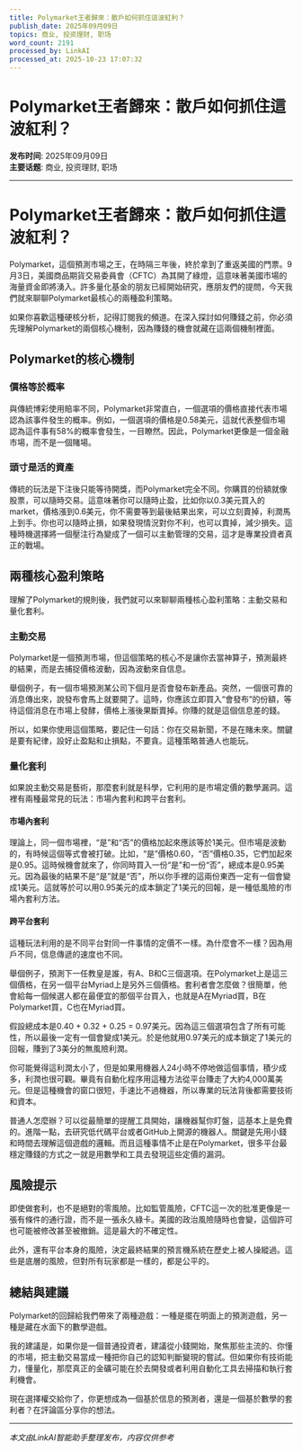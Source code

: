```yaml
---
title: Polymarket王者歸來：散戶如何抓住這波紅利？
publish_date: 2025年09月09日
topics: 商业, 投资理财, 职场
word_count: 2191
processed_by: LinkAI
processed_at: 2025-10-23 17:07:32
---
```


# Polymarket王者歸來：散戶如何抓住這波紅利？

**发布时间**: 2025年09月09日  
**主要话题**: 商业, 投资理财, 职场

---

# Polymarket王者歸來：散戶如何抓住這波紅利？

Polymarket，這個預測市場之王，在時隔三年後，終於拿到了重返美國的門票。9月3日，美國商品期貨交易委員會（CFTC）為其開了綠燈，這意味著美國市場的海量資金即將湧入。許多量化基金的朋友已經開始研究，應朋友們的提問，今天我們就來聊聊Polymarket最核心的兩種盈利策略。

如果你喜歡這種硬核分析，記得訂閱我的頻道。在深入探討如何賺錢之前，你必須先理解Polymarket的兩個核心機制，因為賺錢的機會就藏在這兩個機制裡面。

## Polymarket的核心機制

### 價格等於概率

與傳統博彩使用賠率不同，Polymarket非常直白，一個選項的價格直接代表市場認為該事件發生的概率。例如，一個選項的價格是0.58美元，這就代表整個市場認為這件事有58%的概率會發生，一目瞭然。因此，Polymarket更像是一個金融市場，而不是一個賭場。

### 頭寸是活的資產

傳統的玩法是下注後只能等待開獎，而Polymarket完全不同。你購買的份額就像股票，可以隨時交易。這意味著你可以隨時止盈，比如你以0.3美元買入的market，價格漲到0.6美元，你不需要等到最後結果出來，可以立刻賣掉，利潤馬上到手。你也可以隨時止損，如果發現情況對你不利，也可以賣掉，減少損失。這種時機選擇將一個壓注行為變成了一個可以主動管理的交易，這才是專業投資者真正的戰場。

## 兩種核心盈利策略

理解了Polymarket的規則後，我們就可以來聊聊兩種核心盈利策略：主動交易和量化套利。

### 主動交易

Polymarket是一個預測市場，但這個策略的核心不是讓你去當神算子，預測最終的結果，而是去捕捉價格波動，因為波動來自信息。

舉個例子，有一個市場預測某公司下個月是否會發布新產品。突然，一個很可靠的消息傳出來，說發布會馬上就要開了。這時，你應該立即買入“會發布”的份額，等待這個消息在市場上發酵，價格上漲後果斷賣掉。你賺的就是這個信息差的錢。

所以，如果你使用這個策略，要記住一句話：你在交易新聞，不是在賭未來。關鍵是要有紀律，設好止盈點和止損點，不要貪。這種策略普通人也能玩。

### 量化套利

如果說主動交易是藝術，那麼套利就是科學，它利用的是市場定價的數學漏洞。這裡有兩種最常見的玩法：市場內套利和跨平台套利。

#### 市場內套利

理論上，同一個市場裡，“是”和“否”的價格加起來應該等於1美元。但市場是波動的，有時候這個等式會被打破。比如，“是”價格0.60，“否”價格0.35，它們加起來是0.95。這時候機會就來了，你同時買入一份“是”和一份“否”，總成本是0.95美元。因為最後的結果不是“是”就是“否”，所以你手裡的這兩份東西一定有一個會變成1美元。這就等於可以用0.95美元的成本鎖定了1美元的回報，是一種低風險的市場內套利方法。

#### 跨平台套利

這種玩法利用的是不同平台對同一件事情的定價不一樣。為什麼會不一樣？因為用戶不同，信息傳遞的速度也不同。

舉個例子，預測下一任教皇是誰，有A、B和C三個選項。在Polymarket上是這三個價格，在另一個平台Myriad上是另外三個價格。套利者會怎麼做？很簡單，他會給每一個候選人都在最便宜的那個平台買入，也就是A在Myriad買，B在Polymarket買，C也在Myriad買。

假設總成本是0.40 + 0.32 + 0.25 = 0.97美元。因為這三個選項包含了所有可能性，所以最後一定有一個會變成1美元。於是他就用0.97美元的成本鎖定了1美元的回報，賺到了3美分的無風險利潤。

你可能覺得這利潤太小了，但是如果用機器人24小時不停地做這個事情，積少成多，利潤也很可觀。畢竟有自動化程序用這種方法從平台賺走了大約4,000萬美元。但是這種機會的窗口很短，手速比不過機器，所以專業的玩法背後都需要技術和資本。

普通人怎麼辦？可以從最簡單的提醒工具開始，讓機器幫你盯盤，這基本上是免費的。進階一點，去研究低代碼平台或者GitHub上開源的機器人。關鍵是先用小錢和時間去理解這個遊戲的邏輯。而且這種事情不止是在Polymarket，很多平台最穩定賺錢的方式之一就是用數學和工具去發現這些定價的漏洞。

## 風險提示

即使做套利，也不是絕對的零風險。比如監管風險，CFTC這一次的批准更像是一張有條件的通行證，而不是一張永久綠卡。美國的政治風險隨時也會變，這個許可也可能被修改甚至被撤銷。這是最大的不確定性。

此外，還有平台本身的風險，決定最終結果的預言機系統在歷史上被人操縱過。這些是底層的風險，但對所有玩家都是一樣的，都是公平的。

## 總結與建議

Polymarket的回歸給我們帶來了兩種遊戲：一種是擺在明面上的預測遊戲，另一種是藏在水面下的數學遊戲。

我的建議是，如果你是一個普通投資者，建議從小錢開始，聚焦那些主流的、你懂的市場，把主動交易當成一種把你自己的認知判斷變現的嘗試。但如果你有技術能力，懂量化，那麼真正的金礦可能在於去開發或者利用自動化工具去掃描和執行套利機會。

現在選擇權交給你了，你更想成為一個基於信息的預測者，還是一個基於數學的套利者？在評論區分享你的想法。


---

*本文由LinkAI智能助手整理发布，内容仅供参考*
